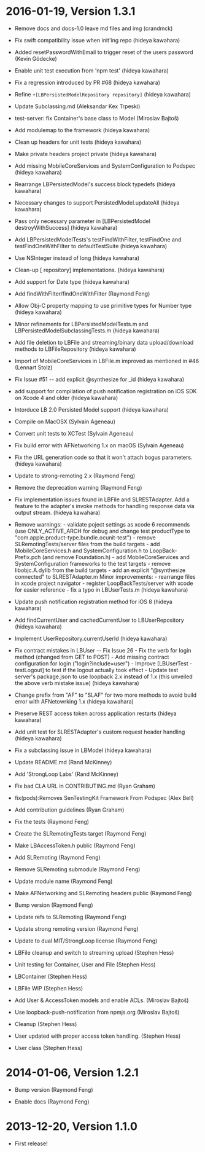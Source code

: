 2016-01-19, Version 1.3.1
=========================

 * Remove docs and docs-1.0 leave md files and img (crandmck)

 * Fix swift compatibility issue when init'ing repo (hideya kawahara)

 * Added resetPasswordWithEmail to trigger reset of the users password (Kevin Gödecke)

 * Enable unit test execution from 'npm test' (hideya kawahara)

 * Fix a regression introduced by PR #68 (hideya kawahara)

 * Refine `+[LBPersistedModelRepository repository]` (hideya kawahara)

 * Update Subclassing.md (Aleksandar Kex Trpeski)

 * test-server: fix Container's base class to Model (Miroslav Bajtoš)

 * Add modulemap to the framework (hideya kawahara)

 * Clean up headers for unit tests (hideya kawahara)

 * Make private headers project private (hideya kawahara)

 * Add missing MobileCoreServices and SystemConfiguration to Podspec (hideya kawahara)

 * Rearrange LBPersistedModel's success block typedefs (hideya kawahara)

 * Necessary changes to support PersistedModel.updateAll (hideya kawahara)

 * Pass only necessary parameter in [LBPersistedModel destroyWithSuccess] (hideya kawahara)

 * Add LBPersistedModelTests's testFindWithFilter, testFindOne and testFindOneWithFilter to defaultTestSuite (hideya kawahara)

 * Use NSInteger instead of long (hideya kawahara)

 * Clean-up [<model-repository> repository] implementations. (hideya kawahara)

 * Add support for Date type (hideya kawahara)

 * Add findWithFilter/findOneWithFilter (Raymond Feng)

 * Allow Obj-C property mapping to use primitive types for Number type (hideya kawahara)

 * Minor refinements for LBPersistedModelTests.m and LBPersistedModelSubclassingTests.m (hideya kawahara)

 * Add file deletion to LBFile and streaming/binary data upload/download methods to LBFileRepository (hideya kawahara)

 * Import of MobileCoreServices in LBFile.m improved as mentioned in #46 (Lennart Stolz)

 * Fix Issue #51 -- add explicit @synthesize for _id (hideya kawahara)

 * add support for compilation of push notification registration on iOS SDK on Xcode 4 and older (hideya kawahara)

 * Intorduce LB 2.0 Persisted Model support (hideya kawahara)

 * Compile on MacOSX (Sylvain Ageneau)

 * Convert unit tests to XCTest (Sylvain Ageneau)

 * Fix build error with AFNetworking 1.x on macOS (Sylvain Ageneau)

 * Fix the URL generation code so that it won't attach bogus parameters. (hideya kawahara)

 * Update to strong-remoting 2.x (Raymond Feng)

 * Remove the deprecation warning (Raymond Feng)

 * Fix implementation issues found in LBFile and SLRESTAdapter. Add a feature to the adapter's invoke methods for handling response data via output stream. (hideya kawahara)

 * Remove warnings: - validate poject settings as xcode 6 recommends (use ONLY_ACTIVE_ARCH for debug   and change test productType to "com.apple.product-type.bundle.ocunit-test") - remove SLRemotingTests/server files from the build targets - add MobileCoreServices.h and SystemConfiguration.h to LoopBack-Prefix.pch   (and remove Foundation.h) - add MobileCoreServices and SystemConfiguration frameworks to the test targets - remove libobjc.A.dylib from the build targets - add an explicit "@synthesize connected" to SLRESTAdapter.m Minor improvements: - rearrange files in xcode project navigator - register LoopBackTests/server with xcode for easier reference - fix a typo in LBUserTests.m (hideya kawahara)

 * Update push notification registration method for iOS 8 (hideya kawahara)

 * Add findCurrentUser and cachedCurrentUser to LBUserRepository (hideya kawahara)

 * Implement UserRepository.currentUserId (hideya kawahara)

 * Fix contract mistakes in LBUser -- Fix Issue 26 - Fix the verb for login method (changed from GET to POST) - Add missing contract configuration for login ("login?include=user") - Improve [LBUserTest -testLogout] to test if the logout actually took effect - Update test server's package.json to use loopback 2.x instead of 1.x   (this unveiled the above verb mistake issue) (hideya kawahara)

 * Change prefix from "AF" to "SLAF" for two more methods to avoid build error with AFNetowrking 1.x (hideya kawahara)

 * Preserve REST access token across application restarts (hideya kawahara)

 * Add unit test for SLRESTAdapter's custom request header handling (hideya kawahara)

 * Fix a subclassing issue in LBModel (hideya kawahara)

 * Update README.md (Rand McKinney)

 * Add 'StrongLoop Labs' (Rand McKinney)

 * Fix bad CLA URL in CONTRIBUTING.md (Ryan Graham)

 * fix(pods):Removes SenTestingKit Framework From Podspec (Alex Bell)

 * Add contribution guidelines (Ryan Graham)

 * Fix the tests (Raymond Feng)

 * Create the SLRemotingTests target (Raymond Feng)

 * Make LBAccessToken.h public (Raymond Feng)

 * Add SLRemoting (Raymond Feng)

 * Remove SLRemoting submodule (Raymond Feng)

 * Update module name (Raymond Feng)

 * Make AFNetworking and SLRemoting headers public (Raymond Feng)

 * Bump version (Raymond Feng)

 * Update refs to SLRemoting (Raymond Feng)

 * Update strong remoting version (Raymond Feng)

 * Update to dual MIT/StrongLoop license (Raymond Feng)

 * LBFile cleanup and switch to streaming upload (Stephen Hess)

 * Unit testing for Container, User and File (Stephen Hess)

 * LBContainer (Stephen Hess)

 * LBFile WIP (Stephen Hess)

 * Add User & AccessToken models and enable ACLs. (Miroslav Bajtoš)

 * Use loopback-push-notification from npmjs.org (Miroslav Bajtoš)

 * Cleanup (Stephen Hess)

 * User updated with proper access token handling. (Stephen Hess)

 * User class (Stephen Hess)


2014-01-06, Version 1.2.1
=========================

 * Bump version (Raymond Feng)

 * Enable docs (Raymond Feng)


2013-12-20, Version 1.1.0
=========================

 * First release!
